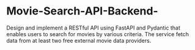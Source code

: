 # Movie-Search-API-Backend-
Design and implement a RESTful API using FastAPI and Pydantic that enables users to search for movies by various criteria. The service  fetch data from at least two free external movie data providers.
